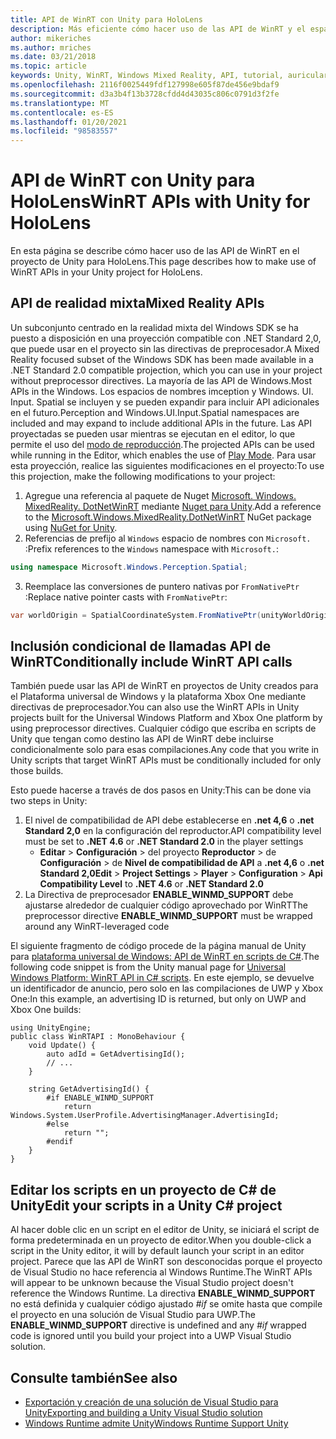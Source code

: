 ```yaml
---
title: API de WinRT con Unity para HoloLens
description: Más eficiente cómo hacer uso de las API de WinRT y el espacio de nombres de Windows en los proyectos de la realidad mixta de Unity para HoloLens.
author: mikeriches
ms.author: mriches
ms.date: 03/21/2018
ms.topic: article
keywords: Unity, WinRT, Windows Mixed Reality, API, tutorial, auriculares de realidad mixta, auriculares de realidad mixta de Windows, auriculares de realidad virtual, API de realidad mixta
ms.openlocfilehash: 2116f0025449fdf127998e605f87de456e9bdaf9
ms.sourcegitcommit: d3a3b4f13b3728cfdd4d43035c806c0791d3f2fe
ms.translationtype: MT
ms.contentlocale: es-ES
ms.lasthandoff: 01/20/2021
ms.locfileid: "98583557"
---
```

# <a name="winrt-apis-with-unity-for-hololens"></a><span data-ttu-id="25b9c-104">API de WinRT con Unity para HoloLens</span><span class="sxs-lookup"><span data-stu-id="25b9c-104">WinRT APIs with Unity for HoloLens</span></span>

<span data-ttu-id="25b9c-105">En esta página se describe cómo hacer uso de las API de WinRT en el proyecto de Unity para HoloLens.</span><span class="sxs-lookup"><span data-stu-id="25b9c-105">This page describes how to make use of WinRT APIs in your Unity project for HoloLens.</span></span>

## <a name="mixed-reality-apis"></a><span data-ttu-id="25b9c-106">API de realidad mixta</span><span class="sxs-lookup"><span data-stu-id="25b9c-106">Mixed Reality APIs</span></span>

<span data-ttu-id="25b9c-107">Un subconjunto centrado en la realidad mixta del Windows SDK se ha puesto a disposición en una proyección compatible con .NET Standard 2,0, que puede usar en el proyecto sin las directivas de preprocesador.</span><span class="sxs-lookup"><span data-stu-id="25b9c-107">A Mixed Reality focused subset of the Windows SDK has been made available in a .NET Standard 2.0 compatible projection, which you can use in your project without preprocessor directives.</span></span> <span data-ttu-id="25b9c-108">La mayoría de las API de Windows.</span><span class="sxs-lookup"><span data-stu-id="25b9c-108">Most APIs in the Windows.</span></span> <span data-ttu-id="25b9c-109">Los espacios de nombres imception y Windows. UI. Input. Spatial se incluyen y se pueden expandir para incluir API adicionales en el futuro.</span><span class="sxs-lookup"><span data-stu-id="25b9c-109">Perception and Windows.UI.Input.Spatial namespaces are included and may expand to include additional APIs in the future.</span></span> <span data-ttu-id="25b9c-110">Las API proyectadas se pueden usar mientras se ejecutan en el editor, lo que permite el uso del [modo de reproducción](//windows/mixed-reality/unity-play-mode).</span><span class="sxs-lookup"><span data-stu-id="25b9c-110">The projected APIs can be used while running in the Editor, which enables the use of [Play Mode](//windows/mixed-reality/unity-play-mode).</span></span> <span data-ttu-id="25b9c-111">Para usar esta proyección, realice las siguientes modificaciones en el proyecto:</span><span class="sxs-lookup"><span data-stu-id="25b9c-111">To use this projection, make the following modifications to your project:</span></span>

1) <span data-ttu-id="25b9c-112">Agregue una referencia al paquete de Nuget [Microsoft. Windows. MixedReality. DotNetWinRT](https://www.nuget.org/packages/Microsoft.Windows.MixedReality.DotNetWinRT) mediante [Nuget para Unity](https://github.com/GlitchEnzo/NuGetForUnity).</span><span class="sxs-lookup"><span data-stu-id="25b9c-112">Add a reference to the [Microsoft.Windows.MixedReality.DotNetWinRT](https://www.nuget.org/packages/Microsoft.Windows.MixedReality.DotNetWinRT) NuGet package using [NuGet for Unity](https://github.com/GlitchEnzo/NuGetForUnity).</span></span>
2) <span data-ttu-id="25b9c-113">Referencias de prefijo al `Windows` espacio de nombres con `Microsoft.` :</span><span class="sxs-lookup"><span data-stu-id="25b9c-113">Prefix references to the `Windows` namespace with `Microsoft.`:</span></span>
```cs
using namespace Microsoft.Windows.Perception.Spatial;
```
3) <span data-ttu-id="25b9c-114">Reemplace las conversiones de puntero nativas por `FromNativePtr` :</span><span class="sxs-lookup"><span data-stu-id="25b9c-114">Replace native pointer casts with `FromNativePtr`:</span></span>
```cs
var worldOrigin = SpatialCoordinateSystem.FromNativePtr(unityWorldOriginPtr);
```

## <a name="conditionally-include-winrt-api-calls"></a><span data-ttu-id="25b9c-115">Inclusión condicional de llamadas API de WinRT</span><span class="sxs-lookup"><span data-stu-id="25b9c-115">Conditionally include WinRT API calls</span></span>

<span data-ttu-id="25b9c-116">También puede usar las API de WinRT en proyectos de Unity creados para el Plataforma universal de Windows y la plataforma Xbox One mediante directivas de preprocesador.</span><span class="sxs-lookup"><span data-stu-id="25b9c-116">You can also use the WinRT APIs in Unity projects built for the Universal Windows Platform and Xbox One platform by using preprocessor directives.</span></span> <span data-ttu-id="25b9c-117">Cualquier código que escriba en scripts de Unity que tengan como destino las API de WinRT debe incluirse condicionalmente solo para esas compilaciones.</span><span class="sxs-lookup"><span data-stu-id="25b9c-117">Any code that you write in Unity scripts that target WinRT APIs must be conditionally included for only those builds.</span></span> 

<span data-ttu-id="25b9c-118">Esto puede hacerse a través de dos pasos en Unity:</span><span class="sxs-lookup"><span data-stu-id="25b9c-118">This can be done via two steps in Unity:</span></span>
1) <span data-ttu-id="25b9c-119">El nivel de compatibilidad de API debe establecerse en **.net 4,6** o **.net Standard 2,0** en la configuración del reproductor.</span><span class="sxs-lookup"><span data-stu-id="25b9c-119">API compatibility level must be set to **.NET 4.6** or **.NET Standard 2.0** in the player settings</span></span>
    - <span data-ttu-id="25b9c-120">**Editar**  >  **Configuración**  >  del proyecto **Reproductor**  >  de **Configuración**  >  de **Nivel de compatibilidad de API** a **.net 4,6** o **.net Standard 2,0**</span><span class="sxs-lookup"><span data-stu-id="25b9c-120">**Edit** > **Project Settings** > **Player** > **Configuration** > **Api Compatibility Level** to **.NET 4.6** or **.NET Standard 2.0**</span></span>
2) <span data-ttu-id="25b9c-121">La Directiva de preprocesador **ENABLE_WINMD_SUPPORT** debe ajustarse alrededor de cualquier código aprovechado por WinRT</span><span class="sxs-lookup"><span data-stu-id="25b9c-121">The preprocessor directive **ENABLE_WINMD_SUPPORT** must be wrapped around any WinRT-leveraged code</span></span>

<span data-ttu-id="25b9c-122">El siguiente fragmento de código procede de la página manual de Unity para [plataforma universal de Windows: API de WinRT en scripts de C#](https://docs.unity3d.com/Manual/windowsstore-scripts.html).</span><span class="sxs-lookup"><span data-stu-id="25b9c-122">The following code snippet is from the Unity manual page for [Universal Windows Platform: WinRT API in C# scripts](https://docs.unity3d.com/Manual/windowsstore-scripts.html).</span></span> <span data-ttu-id="25b9c-123">En este ejemplo, se devuelve un identificador de anuncio, pero solo en las compilaciones de UWP y Xbox One:</span><span class="sxs-lookup"><span data-stu-id="25b9c-123">In this example, an advertising ID is returned, but only on UWP and Xbox One builds:</span></span>

```
using UnityEngine;
public class WinRTAPI : MonoBehaviour {
    void Update() {
        auto adId = GetAdvertisingId();
        // ...
    }

    string GetAdvertisingId() {
        #if ENABLE_WINMD_SUPPORT
            return Windows.System.UserProfile.AdvertisingManager.AdvertisingId;
        #else
            return "";
        #endif
    }
}
```

## <a name="edit-your-scripts-in-a-unity-c-project"></a><span data-ttu-id="25b9c-124">Editar los scripts en un proyecto de C# de Unity</span><span class="sxs-lookup"><span data-stu-id="25b9c-124">Edit your scripts in a Unity C# project</span></span>

<span data-ttu-id="25b9c-125">Al hacer doble clic en un script en el editor de Unity, se iniciará el script de forma predeterminada en un proyecto de editor.</span><span class="sxs-lookup"><span data-stu-id="25b9c-125">When you double-click a script in the Unity editor, it will by default launch your script in an editor project.</span></span> <span data-ttu-id="25b9c-126">Parece que las API de WinRT son desconocidas porque el proyecto de Visual Studio no hace referencia al Windows Runtime.</span><span class="sxs-lookup"><span data-stu-id="25b9c-126">The WinRT APIs will appear to be unknown because the Visual Studio project doesn't reference the Windows Runtime.</span></span> <span data-ttu-id="25b9c-127">La directiva **ENABLE_WINMD_SUPPORT** no está definida y cualquier código ajustado *#if* se omite hasta que compile el proyecto en una solución de Visual Studio para UWP.</span><span class="sxs-lookup"><span data-stu-id="25b9c-127">The **ENABLE_WINMD_SUPPORT** directive is undefined and any *#if* wrapped code is ignored until you build your project into a UWP Visual Studio solution.</span></span>

## <a name="see-also"></a><span data-ttu-id="25b9c-128">Consulte también</span><span class="sxs-lookup"><span data-stu-id="25b9c-128">See also</span></span>
* [<span data-ttu-id="25b9c-129">Exportación y creación de una solución de Visual Studio para Unity</span><span class="sxs-lookup"><span data-stu-id="25b9c-129">Exporting and building a Unity Visual Studio solution</span></span>](exporting-and-building-a-unity-visual-studio-solution.md)
* [<span data-ttu-id="25b9c-130">Windows Runtime admite Unity</span><span class="sxs-lookup"><span data-stu-id="25b9c-130">Windows Runtime Support Unity</span></span>](https://docs.unity3d.com/Manual/IL2CPP-WindowsRuntimeSupport.html)